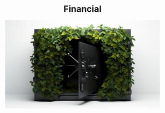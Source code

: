 <h1 align="center"> Financial </h1>

<p align="center" width="100%"><img src="../images/safe.png" /></p>